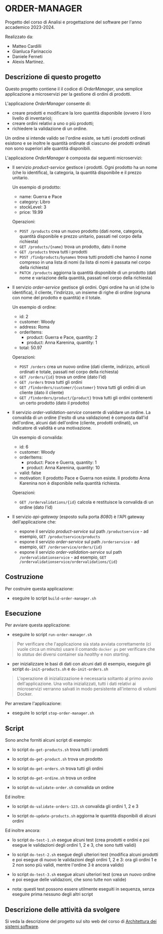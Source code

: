 # ORDER-MANAGER

Progetto del corso di Analisi e progettazione del software per l'anno accademico 2023-2024. 

Realizzato da:
- Matteo Cardilli
- Gianluca Farinaccio
- Daniele Ferneti
- Alexis Martinez.

## Descrizione di questo progetto 

Questo progetto contiene il il codice di *OrderManager*, una semplice applicazione a microservizi per la gestione di ordini di prodotti. 

L'applicazione *OrderManager* consente di: 
* creare prodotti e modificare la loro quantità disponibile (ovvero il loro livello di inventario);
* creare ordini relativi a uno o più prodotti; 
* richiedere la validazione di un ordine. 

Un ordine si intende valido se l'ordine esiste, se tutti i prodotti ordinati esistono 
e se inoltre le quantità ordinate di ciascuno dei prodotti ordinati non sono superiori alle quantità disponibili. 


L'applicazione *OrderManager* è composta dai seguenti microservizi: 

* Il servizio *product-service* gestisce i prodotti. 
  Ogni prodotto ha un nome (che lo identifica), la categoria, la quantità disponibile e il prezzo unitario. 
  
  Un esempio di prodotto: 
  * name: Guerra e Pace
  * category: Libro 
  * stockLevel: 3
  * price: 19.99
  
  Operazioni: 
  * `POST /products` crea un nuovo prodotto (dati nome, categoria, quantità disponibile e prezzo unitario, passati nel corpo della richiesta)
  * `GET /products/{name}` trova un prodotto, dato il nome 
  * `GET /products` trova tutti i prodotti 
  * `POST /findproducts/bynames` trova tutti prodotti che hanno il nome compreso in una lista di nomi (la lista di nomi è passata nel corpo della richiesta) 
  * `PATCH /products` aggiorna la quantità disponibile di un prodotto (dati nome e variazione della quantità, passati nel corpo della richiesta) 
  
* Il servizio *order-service* gestisce gli ordini. 
  Ogni ordine ha un id (che lo identifica), il cliente, l'indirizzo, un insieme di righe di ordine (ognuna con nome del prodotto e quantità) e il totale. 
  
  Un esempio di ordine: 
  * id: 2
  * customer: Woody
  * address: Roma 
  * orderItems: 
    * product: Guerra e Pace, quantity: 2
    * product: Anna Karenina, quantity: 1
  * total: 50.97 

  Operazioni: 
  * `POST /orders` crea un nuovo ordine (dati cliente, indirizzo, articoli ordinati e totale, passati nel corpo della richiesta)
  * `GET /orders/{id}` trova un ordine (dato l'id) 
  * `GET /orders` trova tutti gli ordini  
  * `GET /findorders/customer/{customer}` trova tutti gli ordini di un cliente (dato il cliente)  
  * `GET /findorders/product/{product}` trova tutti gli ordini contenenti un certo prodotto (dato il prodotto)  

* Il servizio *order-validation-service* consente di validare un ordine. 
  La convalida di un ordine (l'esito di una validazione) è composta dall'id dell'ordine, alcuni dati dell'ordine (cliente, prodotti ordinati), un indicatore di validità e una motivazione. 
  
  Un esempio di convalida: 
  * id: 6
  * customer: Woody
  * orderItems: 
    * product: Pace e Guerra, quantity: 1
    * product: Anna Karenina, quantity: 10
  * valid: false 
  * motivation: Il prodotto Pace e Guerra non esiste. Il prodotto Anna Karenina non è disponibile nella quantità richiesta. 

  Operazioni: 
  * `GET /ordervalidations/{id}` calcola e restituisce la convalida di un ordine (dato l'id) 

* Il servizio *api-gateway* (esposto sulla porta *8080*) è l'API gateway dell'applicazione che: 
  * espone il servizio *product-service* sul path `/productservice` - ad esempio, `GET /productservice/products`
  * espone il servizio *order-service* sul path `/orderservice` - ad esempio, `GET /orderservice/orders/{id}`
  * espone il servizio *order-validation-service* sul path `/ordervalidationservice` - ad esempio, `GET /ordervalidationservice/ordervalidations/{id}`


## Costruzione 

Per costruire questa applicazione: 

* eseguire lo script `build-order-manager.sh`


## Esecuzione 

Per avviare questa applicazione: 
* eseguire lo script `run-order-manager.sh`

> Per verificare che l'applicazione sia stata avviata correttamente (ci vuole circa un minuto) usare il comando `docker ps` per verificare
> che lo *status* dei diversi container sia *healthy* e non *starting*.
 
* per inizializzare le basi di dati con alcuni dati di esempio, eseguire gli script `do-init-products.sh` e `do-init-orders.sh` <br>
> L'operazione di inizializzazione è necessaria soltanto al primo avvio dell'applicazione. Una volta inizializzati, tutti i dati relativi ai microservizi
> verranno salvati in modo persistente all'interno di volumi Docker.


Per arrestare l'applicazione: 
* eseguire lo script `stop-order-manager.sh`
  
## Script
Sono anche forniti alcuni script di esempio: 

* lo script `do-get-products.sh` trova tutti i prodotti 

* lo script `do-get-product.sh` trova un prodotto 

* lo script `do-get-orders.sh` trova tutti gli ordini 

* lo script `do-get-ordine.sh` trova un ordine 

* lo script `do-validate-order.sh` convalida un ordine 

Ed inoltre: 

* lo script `do-validate-orders-123.sh` convalida gli ordini 1, 2 e 3

* lo script `do-update-products.sh` aggiorna le quantità disponibili di alcuni ordini 

Ed inoltre ancora: 

* lo script `do-test-1.sh` esegue alcuni test (crea prodotti e ordini e poi esegue le validazioni degli ordini 1, 2 e 3, che sono tutti validi)

* lo script `do-test-2.sh` esegue degli ulteriori test (modifica alcuni prodotti e poi esegue di nuovo le validazioni degli ordini 1, 2 e 3: ora gli ordini 1 e 2 non sono più validi, mentre l'ordine 3 è ancora valido)

* lo script `do-test-3.sh` esegue alcuni ulteriori test (crea un nuovo ordine e poi esegue delle validazioni, che sono tutte non valide)

* nota: questi test possono essere utilmente eseguiti in sequenza, senza eseguire prima nessuno degli altri script  

## Descrizione delle attività da svolgere 

Si veda la descrizione del progetto sul sito web del corso di [Architettura dei sistemi software](http://cabibbo.inf.uniroma3.it/asw/).
